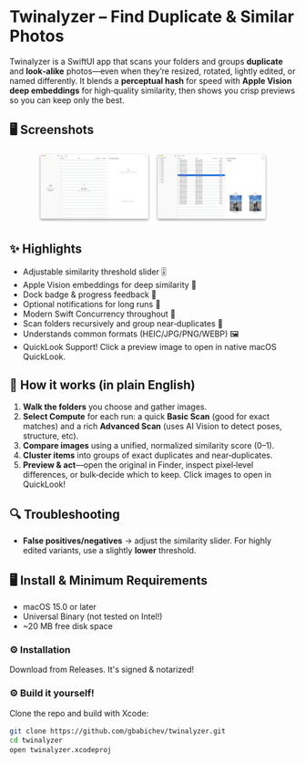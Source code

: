 # Twinalyzer – Find Duplicate & Similar Photos

Twinalyzer is a SwiftUI app that scans your folders and groups **duplicate** and **look‑alike** photos—even when they’re resized, rotated, lightly edited, or named differently. It blends a **perceptual hash** for speed with **Apple Vision deep embeddings** for high‑quality similarity, then shows you crisp previews so you can keep only the best.

## 🖥️ Screenshots 

<p align="center">
    <img src="Documentation/1.png" width="40%">
    <img src="Documentation/2.png" width="40%">
</p>

## ✨ Highlights

- Adjustable similarity threshold slider 🎚️
- Apple Vision embeddings for deep similarity 🔬
- Dock badge & progress feedback 🧮
- Optional notifications for long runs 🔔
- Modern Swift Concurrency throughout 🧵
- Scan folders recursively and group near‑duplicates 📁
- Understands common formats (HEIC/JPG/PNG/WEBP) 🖼️
- QuickLook Support! Click a preview image to open in native macOS QuickLook. 

## 🧠 How it works (in plain English)

1. **Walk the folders** you choose and gather images.  
2. **Select Compute** for each run: a quick **Basic Scan** (good for exact matches) and a rich **Advanced Scan** (uses AI Vision to detect poses, structure, etc).  
3. **Compare images** using a unified, normalized similarity score (0–1).  
4. **Cluster items** into groups of exact duplicates and near‑duplicates.  
5. **Preview & act**—open the original in Finder, inspect pixel‑level differences, or bulk‑decide which to keep. Click images to open in QuickLook! 


## 🔍 Troubleshooting

- **False positives/negatives** → adjust the similarity slider. For highly edited variants, use a slightly **lower** threshold.

## 🖥️ Install & Minimum Requirements

- macOS 15.0 or later  
- Universal Binary (not tested on Intel!)
- ~20 MB free disk space  


### ⚙️ Installation

Download from Releases. It's signed & notarized!

### ⚙️ Build it yourself!

Clone the repo and build with Xcode:

```bash
git clone https://github.com/gbabichev/twinalyzer.git
cd twinalyzer
open twinalyzer.xcodeproj
```
